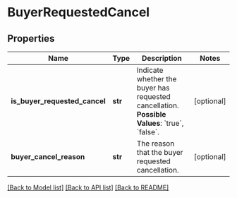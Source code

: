 # BuyerRequestedCancel

## Properties
Name | Type | Description | Notes
------------ | ------------- | ------------- | -------------
**is_buyer_requested_cancel** | **str** | Indicate whether the buyer has requested cancellation.  **Possible Values**: &#x60;true&#x60;, &#x60;false&#x60;. | [optional] 
**buyer_cancel_reason** | **str** | The reason that the buyer requested cancellation. | [optional] 

[[Back to Model list]](../README.md#documentation-for-models) [[Back to API list]](../README.md#documentation-for-api-endpoints) [[Back to README]](../README.md)



